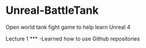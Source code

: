 # Unreal-BattleTank
Open world tank fight game to help learn Unreal 4


Lecture 1 ***
-Learned how to use Github repositories
